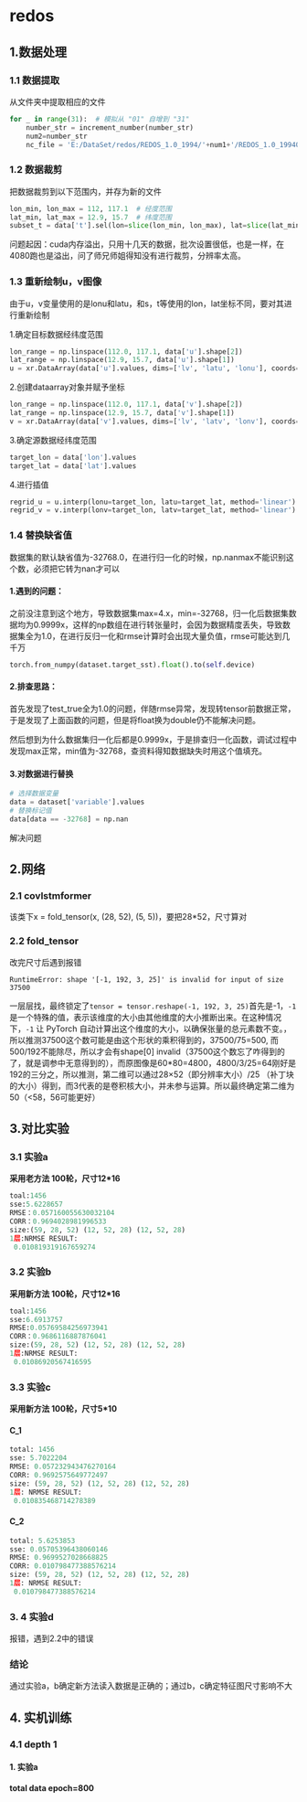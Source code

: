 # redos

## 1.数据处理

### 1.1 数据提取

从文件夹中提取相应的文件

```python
for _ in range(31):  # 模拟从 "01" 自增到 "31"
    number_str = increment_number(number_str)
    num2=number_str
    nc_file = 'E:/DataSet/redos/REDOS_1.0_1994/'+num1+'/REDOS_1.0_199401'+num2+'.nc/REDOS_1.0_199401'+num2+'.nc'
```

### 1.2 数据裁剪

把数据裁剪到以下范围内，并存为新的文件

```python
lon_min, lon_max = 112, 117.1  # 经度范围
lat_min, lat_max = 12.9, 15.7  # 纬度范围
subset_t = data['t'].sel(lon=slice(lon_min, lon_max), lat=slice(lat_min, lat_max))
```

问题起因：cuda内存溢出，只用十几天的数据，批次设置很低，也是一样，在4080跑也是溢出，问了师兄师姐得知没有进行裁剪，分辨率太高。

### 1.3 重新绘制u，v图像

由于u，v变量使用的是lonu和latu，和s，t等使用的lon，lat坐标不同，要对其进行重新绘制

1.确定目标数据经纬度范围

```python
lon_range = np.linspace(112.0, 117.1, data['u'].shape[2])
lat_range = np.linspace(12.9, 15.7, data['u'].shape[1])
u = xr.DataArray(data['u'].values, dims=['lv', 'latu', 'lonu'], coords={'lonu': lon_range, 'latu': lat_range})
```

2.创建dataarray对象并赋予坐标

```python
lon_range = np.linspace(112.0, 117.1, data['v'].shape[2])
lat_range = np.linspace(12.9, 15.7, data['v'].shape[1])
v = xr.DataArray(data['v'].values, dims=['lv', 'latv', 'lonv'], coords={'lonv': lon_range, 'latv': lat_range})
```

3.确定源数据经纬度范围

```python
target_lon = data['lon'].values
target_lat = data['lat'].values
```

4.进行插值

```python
regrid_u = u.interp(lonu=target_lon, latu=target_lat, method='linear')
regrid_v = v.interp(lonv=target_lon, latv=target_lat, method='linear')
```

### 1.4 替换缺省值

数据集的默认缺省值为-32768.0，在进行归一化的时候，np.nanmax不能识别这个数，必须把它转为nan才可以

#### 1.遇到的问题：

之前没注意到这个地方，导致数据集max=4.x，min=-32768，归一化后数据集数据均为0.9999x，这样的np数组在进行转张量时，会因为数据精度丢失，导致数据集全为1.0，在进行反归一化和rmse计算时会出现大量负值，rmse可能达到几千万

```python
torch.from_numpy(dataset.target_sst).float().to(self.device)
```

#### 2.排查思路：

首先发现了test_true全为1.0的问题，伴随rmse异常，发现转tensor前数据正常，于是发现了上面函数的问题，但是将float换为double仍不能解决问题。

然后想到为什么数据集归一化后都是0.9999x，于是排查归一化函数，调试过程中发现max正常，min值为-32768，查资料得知数据缺失时用这个值填充。

#### 3.对数据进行替换

```python
# 选择数据变量
data = dataset['variable'].values
# 替换标记值
data[data == -32768] = np.nan
```

解决问题

## 2.网络

### 2.1 covlstmformer

该类下x = fold_tensor(x, (28, 52), (5, 5))，要把28*52，尺寸算对

### 2.2 fold_tensor

改完尺寸后遇到报错

```
RuntimeError: shape '[-1, 192, 3, 25]' is invalid for input of size 37500
```

一层层找，最终锁定了`tensor = tensor.reshape(-1, 192, 3, 25)`首先是-1，`-1` 是一个特殊的值，表示该维度的大小由其他维度的大小推断出来。在这种情况下，`-1` 让 PyTorch 自动计算出这个维度的大小，以确保张量的总元素数不变。，所以推测37500这个数可能是由这个形状的乘积得到的，37500/75=500, 而500/192不能除尽，所以才会有shape[0] invalid（37500这个数忘了咋得到的了，就是调参中无意得到的），而原图像是60*80=4800，4800/3/25=64刚好是192的三分之，所以推测，第二维可以通过28×52（即分辨率大小）/25 （补丁块的大小）得到，而3代表的是卷积核大小，并未参与运算。所以最终确定第二维为50（<58，56可能更好）

## 3.对比实验

### 3.1 实验a

**采用老方法 100轮，尺寸12*16**

```python
toal:1456
sse:5.6228657
RMSE：0.057160055630032104
CORR：0.9694028981996533
size:(59, 28, 52) (12, 52, 28) (12, 52, 28)
1层:NRMSE RESULT:
 0.010819319167659274
```

### 3.2 实验b

**采用新方法 100轮，尺寸12*16**

```python
toal:1456
sse:6.6913757
RMSE:0.05769584256973941
CORR：0.9686116887876041
size:(59, 28, 52) (12, 52, 28) (12, 52, 28)
1层:NRMSE RESULT:
 0.01086920567416595
```

### 3.3 实验c

**采用新方法 100轮，尺寸5*10**

#### C_1

```python
total: 1456
sse: 5.7022204
RMSE: 0.057232943476270164
CORR: 0.9692575649772497
size: (59, 28, 52) (12, 52, 28) (12, 52, 28)
1层: NRMSE RESULT:
 0.010835468714278389
```

#### C_2

```python
total: 5.6253853
sse: 0.05705396438060146
RMSE: 0.9699527028668825
CORR: 0.010798477388576214
size: (59, 28, 52) (12, 52, 28) (12, 52, 28)
1层: NRMSE RESULT:
 0.010798477388576214
```

### 3. 4 实验d

报错，遇到2.2中的错误

### 结论

通过实验a，b确定新方法读入数据是正确的；通过b，c确定特征图尺寸影响不大

## 4. 实机训练

### 4.1 depth 1

#### 1. 实验a

**total data epoch=800**

